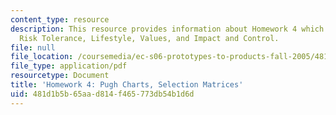 ```yaml
---
content_type: resource
description: This resource provides information about Homework 4 which contains Financial
  Risk Tolerance, Lifestyle, Values, and Impact and Control.
file: null
file_location: /coursemedia/ec-s06-prototypes-to-products-fall-2005/481d1b5b65aad814f465773db54b1d6d_MITEC_S06F05_hw4.pdf
file_type: application/pdf
resourcetype: Document
title: 'Homework 4: Pugh Charts, Selection Matrices'
uid: 481d1b5b-65aa-d814-f465-773db54b1d6d
---
```

